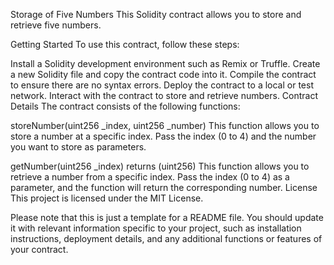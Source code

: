 Storage of Five Numbers
This Solidity contract allows you to store and retrieve five numbers.

Getting Started
To use this contract, follow these steps:

Install a Solidity development environment such as Remix or Truffle.
Create a new Solidity file and copy the contract code into it.
Compile the contract to ensure there are no syntax errors.
Deploy the contract to a local or test network.
Interact with the contract to store and retrieve numbers.
Contract Details
The contract consists of the following functions:

storeNumber(uint256 _index, uint256 _number)
This function allows you to store a number at a specific index. Pass the index (0 to 4) and the number you want to store as parameters.

getNumber(uint256 _index) returns (uint256)
This function allows you to retrieve a number from a specific index. Pass the index (0 to 4) as a parameter, and the function will return the corresponding number.
License
This project is licensed under the MIT License.

Please note that this is just a template for a README file. You should update it with relevant information specific to your project, 
such as installation instructions, deployment details, and any additional functions or features of your contract.
